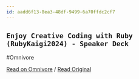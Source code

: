 ```yaml
---
id: aadd6f13-8ea3-48df-9499-6a70ffdc2cf7
---
```


## `Enjoy Creative Coding with Ruby (RubyKaigi2024) - Speaker Deck`
#Omnivore

[Read on Omnivore](https://omnivore.app/me/enjoy-creative-coding-with-ruby-ruby-kaigi-2024-speaker-deck-19112168f56) / [Read Original](https://speakerdeck.com/chobishiba/enjoy-creative-coding-with-ruby-rubykaigi2024)


